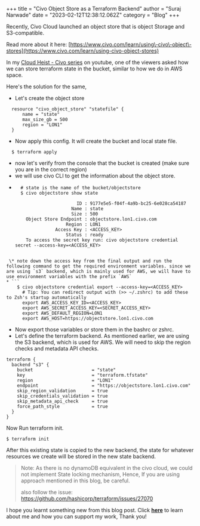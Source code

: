 +++
title = "Civo Object Store as a Terraform Backend"
author = "Suraj Narwade"
date = "2023-02-12T12:38:12.062Z"
category = "Blog"
+++

Recently, Civo Cloud launched an object store that is object Storage and S3\-compatible.


Read more about it here: [https://www.civo.com/learn/using\-civo\-object\-stores](https://www.civo.com/learn/using-civo-object-stores)


In my [Cloud Heist \- Civo series](https://www.youtube.com/playlist?list=PLbxFcvwuGy_qFFr0GttRTYJCvy4jNAP55) on youtube, one of the viewers asked how we can store terraform state in the bucket, similar to how we do in AWS space.


Here's the solution for the same,


* Let's create the object store



```
  resource "civo_object_store" "statefile" {
      name = "state"
      max_size_gb = 500
      region = "LON1"
  }

```
* Now apply this config. It will create the bucket and local state file.



```
  $ terraform apply

```
* now let's verify from the console that the bucket is created (make sure you are in the correct region)
* we will use civo CLI to get the information about the object store.
* ```
    # state is the name of the bucket/objectstore
    $ civo objectstore show state 

                         ID : 9177e5e5-f04f-4a9b-bc25-6e028ca54187
                       Name : state
                       Size : 500
      Object Store Endpoint : objectstore.lon1.civo.com
                     Region : LON1
                 Access Key : <ACCESS_KEY>
                     Status : ready
      To access the secret key run: civo objectstore credential secret --access-key=<ACCESS_KEY>

```

 \* note down the access key from the final output and run the following command to get the required environment variables. since we are using `s3` backend, which is mainly used for AWS, we will have to use environment variables with the prefix `AWS`
* ```
    $ civo objectstore credential export --access-key=<ACCESS_KEY>
      # Tip: You can redirect output with (>> ~/.zshrc) to add these to Zsh's startup automatically
      export AWS_ACCESS_KEY_ID=<ACCESS_KEY>
      export AWS_SECRET_ACCESS_KEY=<SECRET_ACCESS_KEY>
      export AWS_DEFAULT_REGION=LON1
      export AWS_HOST=https://objectstore.lon1.civo.com

```
* Now export those variables or store them in the bashrc or zshrc.
* Let's define the terraform backend. As mentioned earlier, we are using the S3 backend, which is used for AWS. We will need to skip the region checks and metadata API checks.



```
terraform {
  backend "s3" {
    bucket                      = "state"
    key                         = "terraform.tfstate"
    region                      = "LON1"
    endpoint                    = "https://objectstore.lon1.civo.com"
    skip_region_validation      = true
    skip_credentials_validation = true
    skip_metadata_api_check     = true
    force_path_style            = true
  }
}

```

Now Run terraform init.



```
$ terraform init

```

After this existing state is copied to the new backend, the state for whatever resources we create will be stored in the new state backend.



> Note: As there is no dynamoDB equivalent in the civo cloud, we could not implement State locking mechanism, Hence, If you are using approach mentioned in this blog, be careful.
> 
> 
> also follow the issue: <https://github.com/hashicorp/terraform/issues/27070>


I hope you learnt something new from this blog post. Click [**here**](https://surajincloud.com/about) to learn about me and how you can support my work, Thank you!



